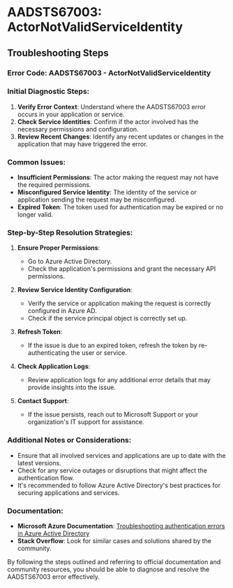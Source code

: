 # AADSTS67003: ActorNotValidServiceIdentity


## Troubleshooting Steps
### Error Code: AADSTS67003 - ActorNotValidServiceIdentity

### Initial Diagnostic Steps:
1. **Verify Error Context**: Understand where the AADSTS67003 error occurs in your application or service.
2. **Check Service Identities**: Confirm if the actor involved has the necessary permissions and configuration.
3. **Review Recent Changes**: Identify any recent updates or changes in the application that may have triggered the error.

### Common Issues:
- **Insufficient Permissions**: The actor making the request may not have the required permissions.
- **Misconfigured Service Identity**: The identity of the service or application sending the request may be misconfigured.
- **Expired Token**: The token used for authentication may be expired or no longer valid.

### Step-by-Step Resolution Strategies:
1. **Ensure Proper Permissions**:
   - Go to Azure Active Directory.
   - Check the application's permissions and grant the necessary API permissions.
   
2. **Review Service Identity Configuration**:
   - Verify the service or application making the request is correctly configured in Azure AD.
   - Check if the service principal object is correctly set up.
   
3. **Refresh Token**:
   - If the issue is due to an expired token, refresh the token by re-authenticating the user or service.
   
4. **Check Application Logs**:
   - Review application logs for any additional error details that may provide insights into the issue.
   
5. **Contact Support**:
   - If the issue persists, reach out to Microsoft Support or your organization's IT support for assistance.

### Additional Notes or Considerations:
- Ensure that all involved services and applications are up to date with the latest versions.
- Check for any service outages or disruptions that might affect the authentication flow.
- It's recommended to follow Azure Active Directory's best practices for securing applications and services.

### Documentation:
- **Microsoft Azure Documentation**: [Troubleshooting authentication errors in Azure Active Directory](https://docs.microsoft.com/en-us/azure/active-directory/develop/reference-aadsts-error-codes)
- **Stack Overflow**: Look for similar cases and solutions shared by the community.

By following the steps outlined and referring to official documentation and community resources, you should be able to diagnose and resolve the AADSTS67003 error effectively.